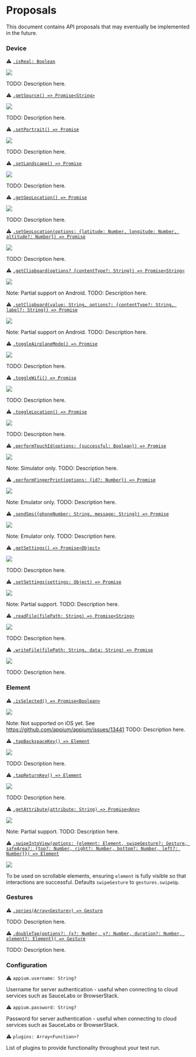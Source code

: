 # Proposals

This document contains API proposals that may eventually be implemented in the future.

### Device
 
:warning: [```.isReal: Boolean```](./device/isReal.md)

<img src="https://img.shields.io/badge/Platforms-Both-blue.svg" />

TODO: Description here.

:warning: [```.getSource() => Promise<String>```](./device/getSource.md)

<img src="https://img.shields.io/badge/Platforms-Both-blue.svg" />

TODO: Description here.

:warning: [```.setPortrait() => Promise```](./device/setPortrait.md)

<img src="https://img.shields.io/badge/Platforms-Both-blue.svg" />

TODO: Description here.

:warning: [```.setLandscape() => Promise```](./device/setLandscape.md)

<img src="https://img.shields.io/badge/Platforms-Both-blue.svg" />

TODO: Description here.
 
:warning: [```.getGeoLocation() => Promise```](./device/getGeoLocation.md)

<img src="https://img.shields.io/badge/Platforms-Both-blue.svg" />

TODO: Description here.

:warning: [```.setGeoLocation(options: {latitude: Number, longitude: Number, altitude?: Number}) => Promise```](./device/setGeoLocation.md)

<img src="https://img.shields.io/badge/Platforms-Both-blue.svg" />

TODO: Description here.

:warning: [```.getClipboard(options? {contentType?: String}) => Promise<String>```](./device/getClipboard.md)

<img src="https://img.shields.io/badge/Platforms-Both-blue.svg" />

Note: Partial support on Android.
TODO: Description here.

:warning: [```.setClipboard(value: String, options?: {contentType?: String, label?: String}) => Promise```](./device/setClipboard.md)

<img src="https://img.shields.io/badge/Platforms-Both-blue.svg" />

Note: Partial support on Android.
TODO: Description here.

:warning: [```.toggleAirplaneMode() => Promise```](./device/toggleAirplaneMode.md)

<img src="https://img.shields.io/badge/Platforms-Android-blue.svg" />

TODO: Description here.

:warning: [```.toggleWifi() => Promise```](./device/toggleWifi.md)

<img src="https://img.shields.io/badge/Platforms-Android-blue.svg" />

TODO: Description here.

:warning: [```.toggleLocation() => Promise```](./device/toggleLocation.md)

<img src="https://img.shields.io/badge/Platforms-Android-blue.svg" />

TODO: Description here.

:warning: [```.performTouchId(options: {successful: Boolean}) => Promise```](./device/performTouchId.md)

<img src="https://img.shields.io/badge/Platforms-iOS-blue.svg" />

Note: Simulator only.
TODO: Description here.

:warning: [```.performFingerPrint(options: {id?: Number}) => Promise```](./device/performFingerPrint.md)

<img src="https://img.shields.io/badge/Platforms-Android-blue.svg" />

Note: Emulator only.
TODO: Description here.

:warning: [```.sendSms({phoneNumber: String, message: String}) => Promise```](./device/sendSms.md)

<img src="https://img.shields.io/badge/Platforms-Android-blue.svg" />

Note: Emulator only.
TODO: Description here.

:warning: [```.getSettings() => Promise<Object>```](./device/getSettings.md)

<img src="https://img.shields.io/badge/Platforms-Both-blue.svg" />

TODO: Description here.

:warning: [```.setSettings(settings: Object) => Promise```](./device/setSettings.md)

<img src="https://img.shields.io/badge/Platforms-Both-blue.svg" />

Note: Partial support.
TODO: Description here.

:warning: [```.readFile(filePath: String) => Promise<String>```](./device/readFile.md)

<img src="https://img.shields.io/badge/Platforms-Both-blue.svg" />

TODO: Description here.

:warning: [```.writeFile(filePath: String, data: String) => Promise```](./device/writeFile.md)

<img src="https://img.shields.io/badge/Platforms-Both-blue.svg" />

TODO: Description here.

### Element

:warning: [```.isSelected() => Promise<Boolean>```](./element/isSelected.md)

<img src="https://img.shields.io/badge/Platforms-Android-blue.svg" />

Note: Not supported on iOS yet. See https://github.com/appium/appium/issues/13441
TODO: Description here.

:warning: [```.tapBackspaceKey() => Element```](./element/tapBackspaceKey.md)

<img src="https://img.shields.io/badge/Platforms-Both-blue.svg" />

TODO: Description here.

:warning: [```.tapReturnKey() => Element```](./element/tapReturnKey.md)

<img src="https://img.shields.io/badge/Platforms-Both-blue.svg" />

TODO: Description here.

:warning: [```.getAttribute(attribute: String) => Promise<Any>```](./element/getAttribute.md)

<img src="https://img.shields.io/badge/Platforms-Both-blue.svg" />

Note: Partial support.
TODO: Description here.

:warning: [```.swipeIntoView(options: {element: Element, swipeGesture?: Gesture, safeArea?: {top?: Number, right?: Number, bottom?: Number, left?: Number}}) => Element```](./element/swipeIntoView.md)

<img src="https://img.shields.io/badge/Platforms-Both-blue.svg" />

To be used on scrollable elements, ensuring `element` is fully visible so that interactions are successful. Defaults `swipeGesture` to `gestures.swipeUp`.

### Gestures

:warning: [```.series(Array<Gesture>) => Gesture```](./gestures/series.md)

TODO: Description here.

:warning: [```.doubleTap(options?: {x?: Number, y?: Number, duration?: Number, element?: Element}) => Gesture```](./gestures/doubleTap.md)

TODO: Description here.

### Configuration

:warning: `appium.username: String?`

Username for server authentication - useful when connecting to cloud services such as SauceLabs or BrowserStack.

:warning: `appium.password: String?`

Password for server authentication - useful when connecting to cloud services such as SauceLabs or BrowserStack.

:warning: `plugins: Array<Function>?`

List of plugins to provide functionality throughout your test run.
